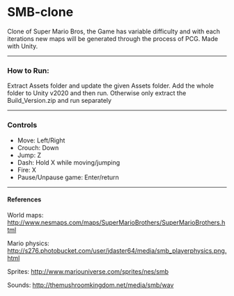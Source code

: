 # SMB-clone

Clone of Super Mario Bros, the Game has variable difficulty and with each iterations new maps will be generated through the  process of PCG. Made with Unity.

***
### How to Run:
Extract Assets folder and update the given Assets folder. Add the whole folder to Unity v2020 and then run.
Otherwise only extract the Build_Version.zip and run separately

***
### Controls
* Move: Left/Right
* Crouch: Down
* Jump: Z
* Dash: Hold X while moving/jumping
* Fire: X
* Pause/Unpause game: Enter/return


***
#### References
World maps: http://www.nesmaps.com/maps/SuperMarioBrothers/SuperMarioBrothers.html

Mario physics: http://s276.photobucket.com/user/jdaster64/media/smb_playerphysics.png.html

Sprites: http://www.mariouniverse.com/sprites/nes/smb

Sounds: http://themushroomkingdom.net/media/smb/wav

